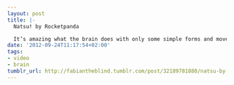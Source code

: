 ```yaml
---
layout: post
title: |-
  Natsu! by Rocketpanda

  It’s amazing what the brain does with only some simple forms and movement patterns. Check out the video on vimeo —> https://vimeo.com/49573338
date: '2012-09-24T11:17:54+02:00'
tags:
- video
- brain
tumblr_url: http://fabiantheblind.tumblr.com/post/32189781880/natsu-by-rocketpanda-its-amazing-what-the
---
```

